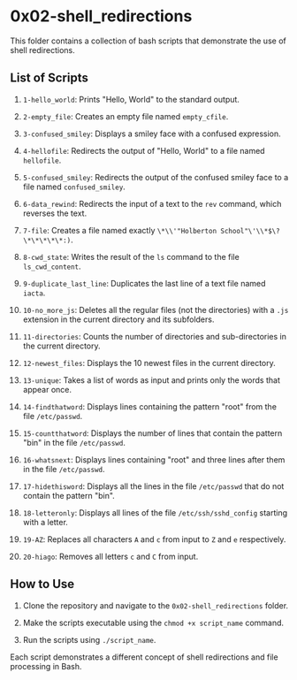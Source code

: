 # 0x02-shell_redirections

This folder contains a collection of bash scripts that demonstrate the use of shell redirections.

## List of Scripts

1. `1-hello_world`: Prints "Hello, World" to the standard output.

2. `2-empty_file`: Creates an empty file named `empty_cfile`.

3. `3-confused_smiley`: Displays a smiley face with a confused expression.

4. `4-hellofile`: Redirects the output of "Hello, World" to a file named `hellofile`.

5. `5-confused_smiley`: Redirects the output of the confused smiley face to a file named `confused_smiley`.

6. `6-data_rewind`: Redirects the input of a text to the `rev` command, which reverses the text.

7. `7-file`: Creates a file named exactly `\*\\'"Holberton School"\'\\*$\?\*\*\*\*\*:)`.

8. `8-cwd_state`: Writes the result of the `ls` command to the file `ls_cwd_content`.

9. `9-duplicate_last_line`: Duplicates the last line of a text file named `iacta`.

10. `10-no_more_js`: Deletes all the regular files (not the directories) with a `.js` extension in the current directory and its subfolders.

11. `11-directories`: Counts the number of directories and sub-directories in the current directory.

12. `12-newest_files`: Displays the 10 newest files in the current directory.

13. `13-unique`: Takes a list of words as input and prints only the words that appear once.

14. `14-findthatword`: Displays lines containing the pattern "root" from the file `/etc/passwd`.

15. `15-countthatword`: Displays the number of lines that contain the pattern "bin" in the file `/etc/passwd`.

16. `16-whatsnext`: Displays lines containing "root" and three lines after them in the file `/etc/passwd`.

17. `17-hidethisword`: Displays all the lines in the file `/etc/passwd` that do not contain the pattern "bin".

18. `18-letteronly`: Displays all lines of the file `/etc/ssh/sshd_config` starting with a letter.

19. `19-AZ`: Replaces all characters `A` and `c` from input to `Z` and `e` respectively.

20. `20-hiago`: Removes all letters `c` and `C` from input.

## How to Use

1. Clone the repository and navigate to the `0x02-shell_redirections` folder.

2. Make the scripts executable using the `chmod +x script_name` command.

3. Run the scripts using `./script_name`.

Each script demonstrates a different concept of shell redirections and file processing in Bash.